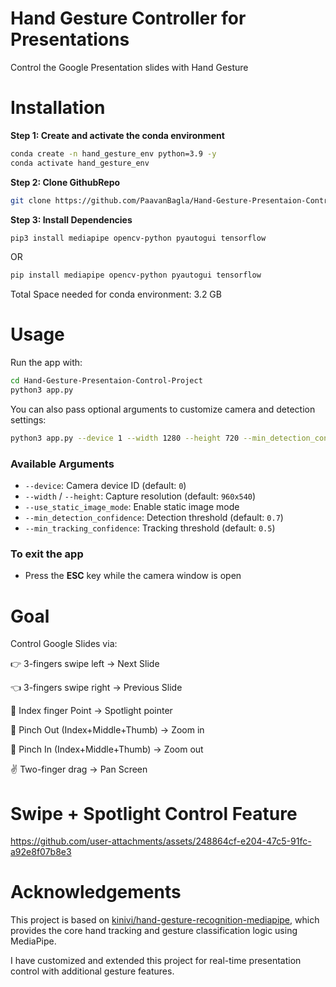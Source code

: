 # Hand Gesture Controller for Presentations
Control the Google Presentation slides with Hand Gesture

# Installation
**Step 1: Create and activate the conda environment**
```bash
conda create -n hand_gesture_env python=3.9 -y
conda activate hand_gesture_env
```
**Step 2: Clone GithubRepo**
```bash
git clone https://github.com/PaavanBagla/Hand-Gesture-Presentaion-Control-Project.git
```
**Step 3: Install Dependencies**
```bash
pip3 install mediapipe opencv-python pyautogui tensorflow
```
OR
```bash
pip install mediapipe opencv-python pyautogui tensorflow
```
Total Space needed for conda environment: 3.2 GB

# Usage
Run the app with:
```bash
cd Hand-Gesture-Presentaion-Control-Project
python3 app.py
```
You can also pass optional arguments to customize camera and detection settings:
```bash
python3 app.py --device 1 --width 1280 --height 720 --min_detection_confidence 0.8 --min_tracking_confidence 0.6
```

### Available Arguments
- `--device`: Camera device ID (default: `0`)
- `--width` / `--height`: Capture resolution (default: `960x540`)
- `--use_static_image_mode`: Enable static image mode
- `--min_detection_confidence`: Detection threshold (default: `0.7`)
- `--min_tracking_confidence`: Tracking threshold (default: `0.5`)
  
### To exit the app
- Press the **ESC** key while the camera window is open
# Goal
Control Google Slides via:

👉 3-fingers swipe left → Next Slide

👈 3-fingers swipe right → Previous Slide

🫵 Index finger Point → Spotlight pointer

🤏 Pinch Out (Index+Middle+Thumb) → Zoom in 

🤏 Pinch In (Index+Middle+Thumb) → Zoom out

✌️ Two-finger drag → Pan Screen

# Swipe + Spotlight Control Feature
https://github.com/user-attachments/assets/248864cf-e204-47c5-91fc-a92e8f07b8e3
# Acknowledgements
This project is based on [kinivi/hand-gesture-recognition-mediapipe](https://github.com/kinivi/hand-gesture-recognition-mediapipe), which provides the core hand tracking and gesture classification logic using MediaPipe.

I have customized and extended this project for real-time presentation control with additional gesture features.
